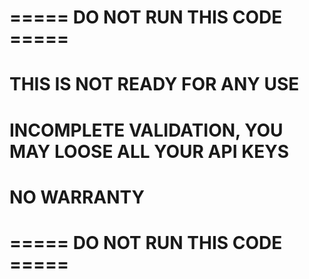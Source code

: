 # ===== DO NOT RUN THIS CODE =====
# THIS IS NOT READY FOR ANY USE
# INCOMPLETE VALIDATION, YOU MAY LOOSE ALL YOUR API KEYS
# NO WARRANTY
# ===== DO NOT RUN THIS CODE =====

